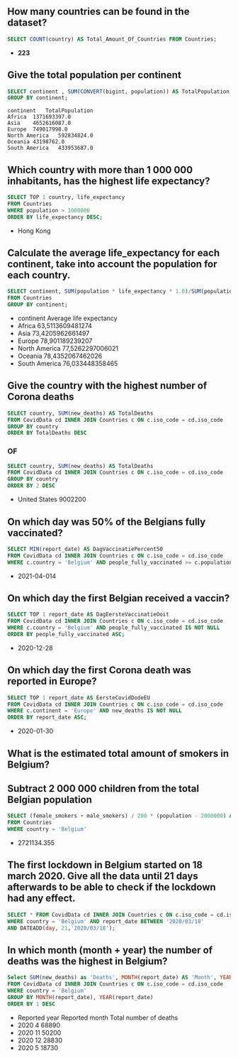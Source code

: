 ## How many countries can be found in the dataset?

```sql
SELECT COUNT(country) AS Total_Amount_Of_Countries FROM Countries;
```

- **223**

## Give the total population per continent

```sql
SELECT continent , SUM(CONVERT(bigint, population)) AS TotalPopulation FROM Countries
GROUP BY continent;
```

```
continent	TotalPopulation
Africa	1371693397.0
Asia	4652616087.0
Europe	749017998.0
North America	592834824.0
Oceania	43198762.0
South America	433953687.0
```

## Which country with more than 1 000 000 inhabitants, has the highest life expectancy?

```sql
SELECT TOP 1 country, life_expectancy
FROM Countries
WHERE population > 1000000
ORDER BY life_expectancy DESC;
```

- Hong Kong

## Calculate the average life_expectancy for each continent, take into account the population for each country.

```sql
SELECT continent, SUM(population * life_expectancy * 1.0)/SUM(population * 1.0) as 'Average_Life_Expectancy'
FROM Countries
GROUP BY continent;
```

- continent Average life expectancy
- Africa 63,5113609481274
- Asia 73,4205962661497
- Europe 78,901189239207
- North America 77,5262297006021
- Oceania 78,4352067462026
- South America 76,033448358465

## Give the country with the highest number of Corona deaths

```sql
SELECT country, SUM(new_deaths) AS TotalDeaths
FROM CovidData cd INNER JOIN Countries c ON c.iso_code = cd.iso_code
GROUP BY country
ORDER BY TotalDeaths DESC
```

### OF

```sql
SELECT country, SUM(new_deaths) AS TotalDeaths
FROM CovidData cd INNER JOIN Countries c ON c.iso_code = cd.iso_code
GROUP BY country
ORDER BY 2 DESC
```

- United States 9002200

## On which day was 50% of the Belgians fully vaccinated?

```sql
SELECT MIN(report_date) AS DagVaccinatiePercent50
FROM CovidData cd INNER JOIN Countries c ON c.iso_code = cd.iso_code
WHERE c.country = 'Belgium' AND people_fully_vaccinated >= c.population / 2;
```

- 2021-04-014

## On which day the first Belgian received a vaccin?

```sql
SELECT TOP 1 report_date AS DagEersteVaccinatieOoit
FROM CovidData cd INNER JOIN Countries c ON c.iso_code = cd.iso_code
WHERE c.country = 'Belgium' AND people_fully_vaccinated IS NOT NULL
ORDER BY people_fully_vaccinated ASC;
```

- 2020-12-28

## On which day the first Corona death was reported in Europe?

```sql
SELECT TOP 1 report_date AS EersteCovidDodeEU
FROM CovidData cd INNER JOIN Countries c ON c.iso_code = cd.iso_code
WHERE c.continent = 'Europe' AND new_deaths IS NOT NULL
ORDER BY report_date ASC;
```

- 2020-01-30

## What is the estimated total amount of smokers in Belgium?

## Subtract 2 000 000 children from the total Belgian population

```sql
SELECT (female_smokers + male_smokers) / 200 * (population - 2000000) AS TotaleSmokers
FROM Countries
WHERE country = 'Belgium'
```

- 2721134.355

## The first lockdown in Belgium started on 18 march 2020. Give all the data until 21 days afterwards to be able to check if the lockdown had any effect.

```sql
SELECT * FROM CovidData cd INNER JOIN Countries c ON c.iso_code = cd.iso_code
WHERE country = 'Belgium' AND report_date BETWEEN '2020/03/18'
AND DATEADD(day, 21,'2020/03/18');
```

## In which month (month + year) the number of deaths was the highest in Belgium?

```sql
Select SUM(new_deaths) as 'Deaths', MONTH(report_date) AS 'Month', YEAR(report_date) AS 'Year'
FROM CovidData cd INNER JOIN Countries c ON c.iso_code = cd.iso_code
WHERE country = 'Belgium'
GROUP BY MONTH(report_date), YEAR(report_date)
ORDER BY 1 DESC
```

- Reported year Reported month Total number of deaths
- 2020 4 68890
- 2020 11 50200
- 2020 12 28830
- 2020 5 18730
